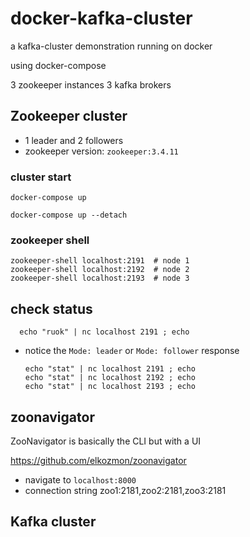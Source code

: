 # docker-kafka-cluster
a kafka-cluster demonstration running on docker

using docker-compose

3 zookeeper instances
3 kafka brokers

## Zookeeper cluster

- 1 leader and 2 followers
- zookeeper version: `zookeeper:3.4.11`

### cluster start


    docker-compose up

    docker-compose up --detach

### zookeeper shell

    zookeeper-shell localhost:2191  # node 1
    zookeeper-shell localhost:2192  # node 2
    zookeeper-shell localhost:2193  # node 3

## check status

      echo "ruok" | nc localhost 2191 ; echo

- notice the `Mode: leader` or `Mode: follower` response

      echo "stat" | nc localhost 2191 ; echo
      echo "stat" | nc localhost 2192 ; echo
      echo "stat" | nc localhost 2193 ; echo

## zoonavigator

ZooNavigator is basically the CLI but with a UI

https://github.com/elkozmon/zoonavigator

- navigate to `localhost:8000`
- connection string
      zoo1:2181,zoo2:2181,zoo3:2181

## Kafka cluster
